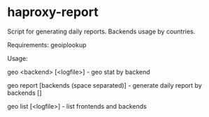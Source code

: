 # haproxy-report

Script for generating daily reports. Backends usage by countries.

Requirements: geoiplookup

Usage:

geo \<backend> [\<logfile>] - geo stat by backend
  
geo report [backends (space separated)] - generate daily report by backends [<logfile>]
  
geo list [\<logfile>] - list frontends and backends
  

